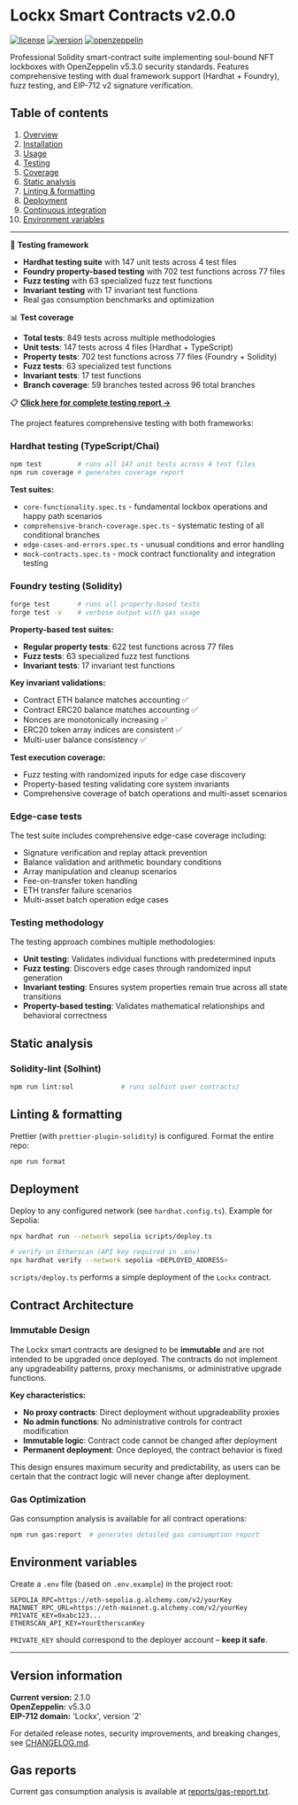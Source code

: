 # Lockx Smart Contracts v2.0.0

[![license](https://img.shields.io/badge/license-BUSL--1.1-blue)](LICENSE)
[![version](https://img.shields.io/badge/version-2.1.0-green)](CHANGELOG.md)
[![openzeppelin](https://img.shields.io/badge/OpenZeppelin-v5.3.0-blue)](https://github.com/OpenZeppelin/openzeppelin-contracts/releases/tag/v5.3.0)

Professional Solidity smart-contract suite implementing soul-bound NFT lockboxes with OpenZeppelin v5.3.0 security standards. Features comprehensive testing with dual framework support (Hardhat + Foundry), fuzz testing, and EIP-712 v2 signature verification.

## Table of contents

1. [Overview](#overview)
2. [Installation](#installation)
3. [Usage](#usage)
4. [Testing](#testing)
5. [Coverage](#coverage)
6. [Static analysis](#static-analysis)
7. [Linting & formatting](#linting--formatting)
8. [Deployment](#deployment)
9. [Continuous integration](#continuous-integration)
10. [Environment variables](#environment-variables)

---

🧪 **Testing framework**
- **Hardhat testing suite** with 147 unit tests across 4 test files
- **Foundry property-based testing** with 702 test functions across 77 files
- **Fuzz testing** with 63 specialized fuzz test functions
- **Invariant testing** with 17 invariant test functions
- Real gas consumption benchmarks and optimization

📊 **Test coverage**
- **Total tests**: 849 tests across multiple methodologies
- **Unit tests**: 147 tests across 4 files (Hardhat + TypeScript)
- **Property tests**: 702 test functions across 77 files (Foundry + Solidity)
- **Fuzz tests**: 63 specialized test functions
- **Invariant tests**: 17 test functions
- **Branch coverage**: 59 branches tested across 96 total branches

📋 **[Click here for complete testing report →](TESTING_REPORT.md)**

The project features comprehensive testing with both frameworks:

### Hardhat testing (TypeScript/Chai)
```bash
npm test         # runs all 147 unit tests across 4 test files
npm run coverage # generates coverage report
```

**Test suites:**
- `core-functionality.spec.ts` - fundamental lockbox operations and happy path scenarios
- `comprehensive-branch-coverage.spec.ts` - systematic testing of all conditional branches
- `edge-cases-and-errors.spec.ts` - unusual conditions and error handling
- `mock-contracts.spec.ts` - mock contract functionality and integration testing

### Foundry testing (Solidity)
```bash
forge test       # runs all property-based tests
forge test -v    # verbose output with gas usage
```

**Property-based test suites:**
- **Regular property tests**: 622 test functions across 77 files
- **Fuzz tests**: 63 specialized fuzz test functions
- **Invariant tests**: 17 invariant test functions

**Key invariant validations:**
- Contract ETH balance matches accounting ✅
- Contract ERC20 balance matches accounting ✅
- Nonces are monotonically increasing ✅
- ERC20 token array indices are consistent ✅
- Multi-user balance consistency ✅

**Test execution coverage:**
- Fuzz testing with randomized inputs for edge case discovery
- Property-based testing validating core system invariants
- Comprehensive coverage of batch operations and multi-asset scenarios

### Edge-case tests

The test suite includes comprehensive edge-case coverage including:
- Signature verification and replay attack prevention
- Balance validation and arithmetic boundary conditions
- Array manipulation and cleanup scenarios
- Fee-on-transfer token handling
- ETH transfer failure scenarios
- Multi-asset batch operation edge cases

### Testing methodology

The testing approach combines multiple methodologies:
- **Unit testing**: Validates individual functions with predetermined inputs
- **Fuzz testing**: Discovers edge cases through randomized input generation
- **Invariant testing**: Ensures system properties remain true across all state transitions
- **Property-based testing**: Validates mathematical relationships and behavioral correctness

## Static analysis

### Solidity-lint (Solhint)

```bash
npm run lint:sol            # runs solhint over contracts/
```

## Linting & formatting

Prettier (with `prettier-plugin-solidity`) is configured. Format the entire repo:

```bash
npm run format
```

## Deployment

Deploy to any configured network (see `hardhat.config.ts`). Example for Sepolia:

```bash
npx hardhat run --network sepolia scripts/deploy.ts

# verify on Etherscan (API key required in .env)
npx hardhat verify --network sepolia <DEPLOYED_ADDRESS>
```

`scripts/deploy.ts` performs a simple deployment of the `Lockx` contract.

## Contract Architecture

### Immutable Design

The Lockx smart contracts are designed to be **immutable** and are not intended to be upgraded once deployed. The contracts do not implement any upgradeability patterns, proxy mechanisms, or administrative upgrade functions.

**Key characteristics:**
- **No proxy contracts**: Direct deployment without upgradeability proxies
- **No admin functions**: No administrative controls for contract modification
- **Immutable logic**: Contract code cannot be changed after deployment
- **Permanent deployment**: Once deployed, the contract behavior is fixed

This design ensures maximum security and predictability, as users can be certain that the contract logic will never change after deployment.

### Gas Optimization

Gas consumption analysis is available for all contract operations:

```bash
npm run gas:report  # generates detailed gas consumption report
```

## Environment variables

Create a `.env` file (based on `.env.example`) in the project root:

```
SEPOLIA_RPC=https://eth-sepolia.g.alchemy.com/v2/yourKey
MAINNET_RPC_URL=https://eth-mainnet.g.alchemy.com/v2/yourKey
PRIVATE_KEY=0xabc123...
ETHERSCAN_API_KEY=YourEtherscanKey
```

`PRIVATE_KEY` should correspond to the deployer account – **keep it safe**.

---

## Version information

**Current version:** 2.1.0  
**OpenZeppelin:** v5.3.0  
**EIP-712 domain:** 'Lockx', version '2'  

For detailed release notes, security improvements, and breaking changes, see [CHANGELOG.md](CHANGELOG.md).

## Gas reports

Current gas consumption analysis is available at [reports/gas-report.txt](reports/gas-report.txt).
